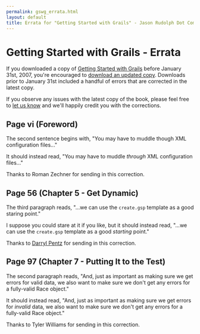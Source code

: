 ```yaml
---
permalink: gswg_errata.html
layout: default
title: Errata for "Getting Started with Grails" - Jason Rudolph Dot Com
---
```

# Getting Started with Grails - Errata

If you downloaded a copy of <a href="http://www.infoq.com/minibooks/grails">Getting Started with Grails</a> before January 31st, 2007, you're encouraged to <a href="http://www.infoq.com/minibooks/grails">download an updated copy</a>.  Downloads prior to January 31st included a handful of errors that are corrected in the latest copy.

If you observe any issues with the latest copy of the book, please feel free to <a href="mailto:contact@jasonrudolph.com">let us know</a> and we'll happily credit you with the corrections.

## Page vi (Foreword)

The second sentence begins with, "You may have to muddle though XML configuration files..."
  
It should instead read, "You may have to muddle <em>through</em> XML configuration files..."

Thanks to Roman Zechner for sending in this correction.

## Page 56 (Chapter 5 - Get Dynamic)

The third paragraph reads, "...we can use the `create.gsp` template as a good staring point."

I suppose you could stare at it if you like, but it should instead read, "...we can use the `create.gsp` template as a good *starting* point."

Thanks to <a href="http://splab.blogspot.com">Darryl Pentz</a> for sending in this correction.

## Page 97 (Chapter 7 - Putting It to the Test)

The second paragraph reads, "And, just as important as making sure we get errors for valid data, we also want to make sure we don't get any errors for a fully-valid Race object."

It should instead read, "And, just as important as making sure we get errors for *invalid* data, we also want to make sure we don't get any errors for a fully-valid Race object."

Thanks to Tyler Williams for sending in this correction.